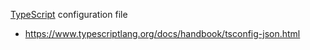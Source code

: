 [TypeScript](https://www.typescriptlang.org) configuration file
- https://www.typescriptlang.org/docs/handbook/tsconfig-json.html
